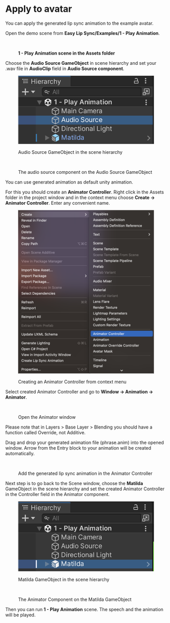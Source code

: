 # Apply to avatar

You can apply the generated lip sync animation to the example avatar.

Open the demo scene from **Easy Lip Sync/Examples/1 - Play Animation**.

<figure><img src="https://lh4.googleusercontent.com/XEJAolJYQriz-_OWn-3zoSM0z0lOaw2Zi-WjLcpaDzWUN-KcRPjD2gq_4CPiw911MbI4xkMR5h5FVZYjIEZPOBp8KRvLs-JWd4GF-fb8AehTRkF_4DE6oCsXVach2ALIU8lsIsHtVY32TOK8aN_tN28" alt=""><figcaption><p><strong>1 - Play Animation scene in the Assets folder</strong></p></figcaption></figure>

Choose the **Audio Source GameObject** in scene hierarchy and set your .wav file in **AudioClip** field in **Audio Source component**.

<figure><img src="../../../.gitbook/assets/image (9).png" alt=""><figcaption><p>Audio Source GameObject in the scene hierarchy</p></figcaption></figure>

<figure><img src="https://lh5.googleusercontent.com/S6MZ1qvTNV9v2TBdhdLsHCw6GEPinzP_-XrDzyqm3qN6g67yIzi-jVf_JWZ2Udbmo51WIf7uJCQCujoGioR9W414MEpYyGte5W4iaKzf4Ne4YoMUJw1w-EfIbiknhqa7TH3MIxYKm5_UuL7_vnpb6II" alt=""><figcaption><p>The audio source component on the Audio Source GameObject</p></figcaption></figure>

You can use generated animation as default unity animation.

For this you should create an **Animator Controller**. Right click in the Assets folder in the project window and in the context menu choose **Create -> Animator Controller**. Enter any convenient name.

<figure><img src="../../../.gitbook/assets/image (5).png" alt=""><figcaption><p>Creating an Animator Controller from context menu</p></figcaption></figure>

Select created Animator Controller and go to **Window -> Animation -> Animator**.

<figure><img src="https://lh5.googleusercontent.com/7j9PUgQAq8CtBCjlmt6fcOYhvk_PEyUTkBC8CBFJPJbvNNMXXwRDAFJQQMzmAzHaQ4Y0j2la3rDNPuwnWeGBnve8qiKG5-8tBquqsqPfi6OXRrZDsc9KCtY_RIJft67F9Z5XC0BNiykO2Eu0dkxndtw" alt=""><figcaption><p>Open the Animator window</p></figcaption></figure>

Please note that in Layers > Base Layer > Blending you should have a function called Override, not Additive.

Drag and drop your generated animation file (phrase.anim) into the opened window. Arrow from the Entry block to your animation will be created automatically.

<figure><img src="https://lh4.googleusercontent.com/2V9GIzZ0YTexBb-fRR_LHyRfH2DfUwz1OxKqOPQdAZrd590YfsG18yc6_fQuCCSSvoKnQsh2o87q4mX7pPd8Bp3C3CRmzQQpvFSyHZyYldY9vYDs-94RIw6s4EpbS7ImEtVYJMqiL9SOHvpvhSiD0EU" alt=""><figcaption><p>Add the generated lip sync animation in the Animator Controller</p></figcaption></figure>

Next step is to go back to the Scene window, choose the **Matilda** GameObject in the scene hierarchy and set the created Animator Controller in the Controller field in the Animator component.

<figure><img src="../../../.gitbook/assets/image (8).png" alt=""><figcaption><p>Matilda GameObject in the scene hierarchy</p></figcaption></figure>

<figure><img src="https://lh6.googleusercontent.com/GlFuhMHr0I6X1JNRj_C3Cwnm205iXmOURCqdYmTWYOCGkG8MzbxNfPX7xvh1v-aLXYDGc5_f3yc3XsOWKln39EGa32IXAl9DSry5NmictTU5ARrQaRyGKOIGMQpwizJRxup8GC_F4Gwi_qDrhYZf2Qc" alt=""><figcaption><p>The Animator Component on the Matilda GameObject</p></figcaption></figure>

Then you can run **1 - Play Animation** scene. The speech and the animation will be played.
